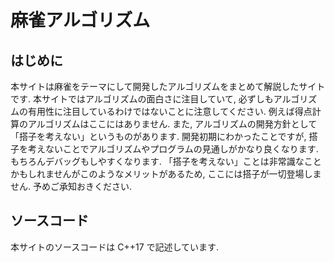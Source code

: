 # 麻雀アルゴリズム

## はじめに

本サイトは麻雀をテーマにして開発したアルゴリズムをまとめて解説したサイトです. 本サイトではアルゴリズムの面白さに注目していて, 必ずしもアルゴリズムの有用性に注目しているわけではないことに注意してください. 例えば得点計算のアルゴリズムはここにはありません. また, アルゴリズムの開発方針として「搭子を考えない」というものがあります. 開発初期にわかったことですが, 搭子を考えないことでアルゴリズムやプログラムの見通しがかなり良くなります. もちろんデバッグもしやすくなります. 「搭子を考えない」ことは非常識なことかもしれませんがこのようなメリットがあるため, ここには搭子が一切登場しません. 予めご承知おきください.

## ソースコード

本サイトのソースコードは C++17 で記述しています.
